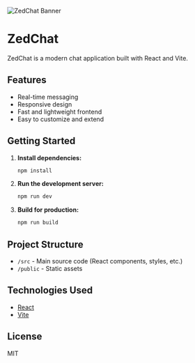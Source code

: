![ZedChat Banner](https://images.unsplash.com/photo-1519125323398-675f0ddb6308?auto=format&fit=crop&w=800&q=80)
# ZedChat

ZedChat is a modern chat application built with React and Vite.

## Features

- Real-time messaging
- Responsive design
- Fast and lightweight frontend
- Easy to customize and extend

## Getting Started

1. **Install dependencies:**
   ```bash
   npm install
   ```

2. **Run the development server:**
   ```bash
   npm run dev
   ```

3. **Build for production:**
   ```bash
   npm run build
   ```

## Project Structure

- `/src` - Main source code (React components, styles, etc.)
- `/public` - Static assets

## Technologies Used

- [React](https://react.dev/)
- [Vite](https://vitejs.dev/)

## License

MIT
